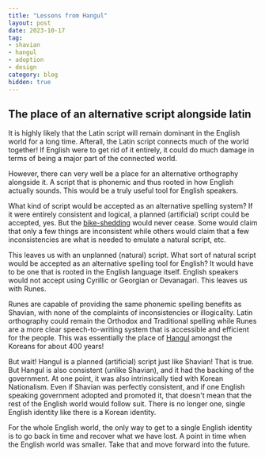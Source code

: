 ```yaml
---
title: "Lessons from Hangul"
layout: post
date: 2023-10-17
tag:
- shavian
- hangul
- adoption
- design
category: blog
hidden: true
---
```



## The place of an alternative script alongside latin

It is highly likely that the Latin script will remain dominant in the English world for a long time. Afterall, the Latin script connects much of the world together! If English were to get rid of it entirely, it could do much damage in terms of being a major part of the connected world.

However, there can very well be a place for an alternative orthography alongside it. A script that is phonemic and thus rooted in how English actually sounds. This would be a truly useful tool for English speakers.

What kind of script would be accepted as an alternative spelling system? If it were entirely consistent and logical, a planned (artificial) script could be accepted, yes. But the [bike-shedding](https://en.wikipedia.org/wiki/Law_of_triviality) would never cease. Some would claim that only a few things are inconsistent while others would claim that a few inconsistencies are what is needed to emulate a natural script, etc.

This leaves us with an unplanned (natural) script. What sort of natural script would be accepted as an alternative spelling tool for English? It would have to be one that is rooted in the English language itself. English speakers would not accept using Cyrillic or Georgian or Devanagari. This leaves us with Runes.

Runes are capable of providing the same phonemic spelling benefits as Shavian, with none of the complaints of inconsistencies or illogicality. Latin orthography could remain the Orthodox and Traditional spelling while Runes are a more clear speech-to-writing system that is accessible and efficient for the people. This was essentially the place of [Hangul](https://en.wikipedia.org/wiki/Hangul#Creation) amongst the Koreans for about 400 years!

But wait! Hangul is a planned (artificial) script just like Shavian! That is true. But Hangul is also consistent (unlike Shavian), and it had the backing of the government. At one point, it was also intrinsically tied with Korean Nationalism. Even if Shavian was perfectly consistent, and if one English speaking government adopted and promoted it, that doesn't mean that the rest of the English world would follow suit. There is no longer one, single English identity like there is a Korean identity.

For the whole English world, the only way to get to a single English identity is to go back in time and recover what we have lost. A point in time when the English world was smaller. Take that and move forward into the future.